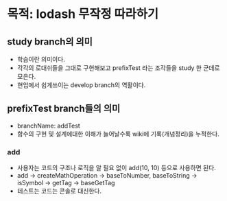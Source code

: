 # 목적: lodash 무작정 따라하기
## study branch의 의미
+ 학습이란 의미이다.
+ 각각의 로대쉬들을 그대로 구현해보고 prefixTest 라는 조각들을 study 한 군데로 모은다.
+ 현업에서 쉽게쓰이는 develop branch의 역활이다.
## prefixTest branch들의 의미
+ branchName: addTest
+ 함수의 구현 및 설계에대한 이해가 늘어날수록 wiki에 기록(개념정리)을 누적한다.
### add
+ 사용자는 코드의 구조나 로직을 알 필요 없이 add(10, 10) 등으로 사용하면 된다.
+ add -> createMathOperation -> baseToNumber, baseToString -> isSymbol -> getTag -> baseGetTag
+ 테스트는 코드는 콘솔로 대신한다.